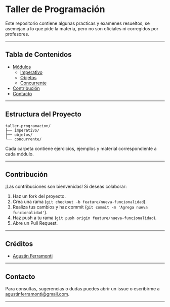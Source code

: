 # Taller de Programación

Este repositorio contiene algunas practicas y examenes resueltos, se asemejan a lo que pide la materia, pero no son oficiales ni corregidos por profesores.

---

## Tabla de Contenidos


- [Módulos](#módulos)
  - [Imperativo](#imperativo)
  - [Objetos](#Objetos)
  - [Concurrente](#concurrente)
- [Contribución](#contribución)
- [Contacto](#contacto)

---

## Estructura del Proyecto

```
taller-programacion/
├── imperativo/
├── objetos/
└── concurrente/
```

Cada carpeta contiene ejercicios, ejemplos y material correspondiente a cada módulo.

---

## Contribución

¡Las contribuciones son bienvenidas! Si deseas colaborar:

1. Haz un fork del proyecto.
2. Crea una rama (`git checkout -b feature/nueva-funcionalidad`).
3. Realiza tus cambios y haz commit (`git commit -m 'Agrega nueva funcionalidad'`).
4. Haz push a tu rama (`git push origin feature/nueva-funcionalidad`).
5. Abre un Pull Request.

---

## Créditos

- [Agustin Ferramonti](https://github.com/AgustinFerramonti)

---

## Contacto

Para consultas, sugerencias o dudas puedes abrir un issue o escribirme a [agustinferramonti@gmail.com](mailto:agustinferramonti@gmail.com).

---
